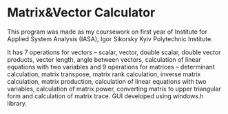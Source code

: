 # Matrix&Vector Calculator
This program was made as my coursework on first year of Institute for Applied System Analysis (IASA), Igor Sikorsky Kyiv Polytechnic Institute.

It has 7 operations for vectors – scalar, vector, double scalar, double vector products, vector length, angle between vectors, calculation of linear equations with two variables and 9 operations for matrices – determinant calculation, matrix transpose, matrix rank calculation, inverse matrix calculation, matrix production, calculation of linear equations with two variables, calculation of matrix power, converting matrix to upper triangular form and calculation of matrix trace.
GUI developed using windows.h library.
